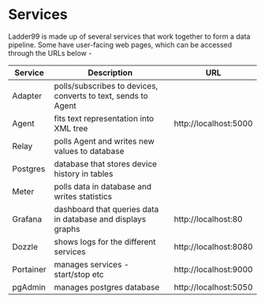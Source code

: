 # Services

Ladder99 is made up of several services that work together to form a data pipeline. Some have user-facing web pages, which can be accessed through the URLs below -

| Service | Description | URL |
|---------|------------|---------|
| Adapter | polls/subscribes to devices, converts to text, sends to Agent |  |
| Agent | fits text representation into XML tree | http://localhost:5000 |
| Relay | polls Agent and writes new values to database |  |
| Postgres | database that stores device history in tables |  |
| Meter | polls data in database and writes statistics |  |
| Grafana | dashboard that queries data in database and displays graphs | http://localhost:80 |
| Dozzle | shows logs for the different services | http://localhost:8080 |
| Portainer | manages services - start/stop etc | http://localhost:9000 |
| pgAdmin | manages postgres database | http://localhost:5050 |

